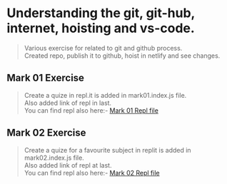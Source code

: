 # Understanding the git, git-hub, internet, hoisting and vs-code.

> Various exercise for related to git and github process.  
Created repo, publish it to github, hoist in netlify and see changes.

## Mark 01 Exercise

> Create a quize in repl.it is added in mark01.index.js file.  
Also added link of repl in last.  
You can find repl also here:- [Mark 01 Repl file](https://replit.com/@PrashantChauha6/Mark-01#index.js) 

## Mark 02 Exercise

>Create a quize for a favourite subject in replit is added in mark02.index.js file.  
Also added link of repl at last.  
You can find repl also here:- [Mark 02 Repl file](https://replit.com/@PrashantChauha6/Mark-02#index.js) 
